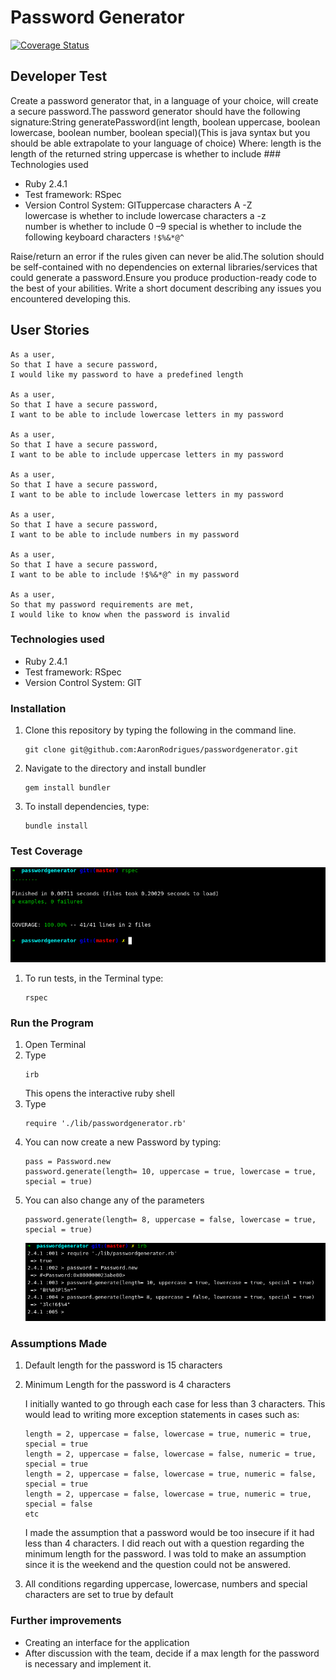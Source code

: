 # Password Generator

[![Coverage Status](https://coveralls.io/repos/github/AaronRodrigues/passwordgenerator/badge.svg?branch=master)](https://coveralls.io/github/AaronRodrigues/passwordgenerator?branch=master)

## Developer Test

Create a password generator that, in a language of your choice, will create a secure password.The password generator should have the following signature:String generatePassword(int length, boolean uppercase, boolean lowercase, boolean number, boolean special)(This is java syntax but you should be able extrapolate to your language of choice)
Where:
length is the length of the returned string
uppercase    is    whether    to    include    ### Technologies used
- Ruby 2.4.1
- Test framework: RSpec
- Version Control System: GITuppercase characters  A -Z  
lowercase  is  whether  to  include lowercase  characters  a -z  
number  is  whether  to include 0 –9
special is whether to include the following keyboard characters ``!$%&*@^`` 

Raise/return an error if the rules given can never be alid.The solution should be self-contained with no dependencies on external libraries/services that could generate a password.Ensure you produce production-ready code to the best of your abilities. Write a short document describing any issues you encountered developing this.

## User Stories

```
As a user,
So that I have a secure password,
I would like my password to have a predefined length

As a user,
So that I have a secure password,
I want to be able to include lowercase letters in my password

As a user,
So that I have a secure password,
I want to be able to include uppercase letters in my password

As a user,
So that I have a secure password,
I want to be able to include lowercase letters in my password

As a user,
So that I have a secure password,
I want to be able to include numbers in my password

As a user,
So that I have a secure password,
I want to be able to include !$%&*@^ in my password

As a user,
So that my password requirements are met,
I would like to know when the password is invalid

``` 
### Technologies used
- Ruby 2.4.1
- Test framework: RSpec
- Version Control System: GIT

### Installation

1. Clone this repository by typing the following in the command line.
   ```
   git clone git@github.com:AaronRodrigues/passwordgenerator.git
   ```
2. Navigate to the directory and install bundler
   ```
   gem install bundler
   ```
3. To install dependencies, type:
   ```
   bundle install
   ```
### Test Coverage
    
   ![Test Coverage](./img/testcoverage.png)

1. To run tests, in the Terminal type:
   ```
   rspec
   ```
### Run the Program

1. Open Terminal
2. Type 
   ```
   irb
   ```
   This opens the interactive ruby shell
3. Type
   ```
   require './lib/passwordgenerator.rb'
   ```
4. You can now create a new Password by typing:
   ```
   pass = Password.new
   password.generate(length= 10, uppercase = true, lowercase = true, special = true)
   ```
5. You can also change any of the parameters
   ```
   password.generate(length= 8, uppercase = false, lowercase = true, special = true)
   ```
   ![Example](./img/passwordgenerator.png)

### Assumptions Made

   1. Default length for the password is 15 characters
   2. Minimum Length for the password is 4 characters

      I initially wanted to go through each case for less than 3 characters. This would lead to writing more exception statements in cases such as:
      ```
      length = 2, uppercase = false, lowercase = true, numeric = true, special = true
      length = 2, uppercase = false, lowercase = false, numeric = true, special = true
      length = 2, uppercase = false, lowercase = true, numeric = false, special = true
      length = 2, uppercase = false, lowercase = true, numeric = true, special = false
      etc
      ```
      I made the assumption that a password would be too insecure if it had less than 4 characters. I did reach out with a question regarding the minimum length for the password. I was told to make an assumption since it is the weekend and the question could not be answered. 
   3. All conditions regarding uppercase, lowercase, numbers and special characters are set to true by default
   
### Further improvements
- Creating an interface for the application
- After discussion with the team, decide if a max length for the password is necessary and implement it.
